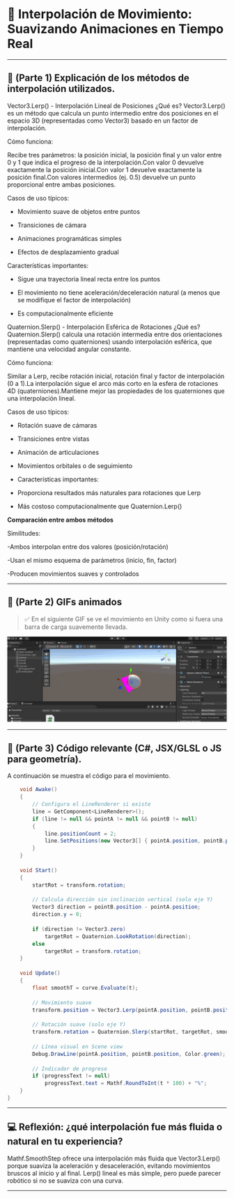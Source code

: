 # 🧪 Interpolación de Movimiento: Suavizando Animaciones en Tiempo Real

---

## 🎯 (Parte 1) Explicación de los métodos de interpolación utilizados.
Vector3.Lerp() - Interpolación Lineal de Posiciones
¿Qué es?
Vector3.Lerp() es un método que calcula un punto intermedio entre dos posiciones en el espacio 3D (representadas como Vector3) basado en un factor de interpolación.

Cómo funciona:

Recibe tres parámetros: la posición inicial, la posición final y un valor entre 0 y 1 que indica el progreso de la interpolación.Con valor 0 devuelve exactamente la posición inicial.Con valor 1 devuelve exactamente la posición final.Con valores intermedios (ej. 0.5) devuelve un punto proporcional entre ambas posiciones.

Casos de uso típicos:

- Movimiento suave de objetos entre puntos

- Transiciones de cámara

- Animaciones programáticas simples

- Efectos de desplazamiento gradual

Características importantes:

- Sigue una trayectoria lineal recta entre los puntos

- El movimiento no tiene aceleración/deceleración natural (a menos que se modifique el factor de interpolación)

- Es computacionalmente eficiente

Quaternion.Slerp() - Interpolación Esférica de Rotaciones
¿Qué es?
Quaternion.Slerp() calcula una rotación intermedia entre dos orientaciones (representadas como quaterniones) usando interpolación esférica, que mantiene una velocidad angular constante.

Cómo funciona:

Similar a Lerp, recibe rotación inicial, rotación final y factor de interpolación (0 a 1).La interpolación sigue el arco más corto en la esfera de rotaciones 4D (quaterniones).Mantiene mejor las propiedades de los quaterniones que una interpolación lineal.

Casos de uso típicos:

- Rotación suave de cámaras

- Transiciones entre vistas

- Animación de articulaciones

- Movimientos orbitales o de seguimiento

- Características importantes:

- Proporciona resultados más naturales para rotaciones que Lerp

- Más costoso computacionalmente que Quaternion.Lerp()

**Comparación entre ambos métodos**

Similitudes:

-Ambos interpolan entre dos valores (posición/rotación)

-Usan el mismo esquema de parámetros (inicio, fin, factor)

-Producen movimientos suaves y controlados


---

## 🧠 (Parte 2) GIFs animados

> ✅ En el siguiente GIF se ve el movimiento en Unity como si fuera una barra de carga suavemente llevada.

![Gif del movimiento](Unity/Taller32Unity.gif)

---

## 🔧 (Parte 3) Código relevante (C#, JSX/GLSL o JS para geometría).

A continuación se muestra el código para el movimiento. 

```C#
    void Awake()
    {
        // Configura el LineRenderer si existe
        line = GetComponent<LineRenderer>();
        if (line != null && pointA != null && pointB != null)
        {
            line.positionCount = 2;
            line.SetPositions(new Vector3[] { pointA.position, pointB.position });
        }
    }

    void Start()
    {
        startRot = transform.rotation;

        // Calcula dirección sin inclinación vertical (solo eje Y)
        Vector3 direction = pointB.position - pointA.position;
        direction.y = 0;

        if (direction != Vector3.zero)
            targetRot = Quaternion.LookRotation(direction);
        else
            targetRot = transform.rotation;
    }

    void Update()
    {
        float smoothT = curve.Evaluate(t);

        // Movimiento suave
        transform.position = Vector3.Lerp(pointA.position, pointB.position, smoothT);

        // Rotación suave (solo eje Y)
        transform.rotation = Quaternion.Slerp(startRot, targetRot, smoothT);

        // Línea visual en Scene view
        Debug.DrawLine(pointA.position, pointB.position, Color.green);

        // Indicador de progreso
        if (progressText != null)
            progressText.text = Mathf.RoundToInt(t * 100) + "%";
    }
}
```

---
## 💻 Reflexión: ¿qué interpolación fue más fluida o natural en tu experiencia?

Mathf.SmoothStep ofrece una interpolación más fluida que Vector3.Lerp() porque suaviza la aceleración y desaceleración, evitando movimientos bruscos al inicio y al final. Lerp() lineal es más simple, pero puede parecer robótico si no se suaviza con una curva.

---